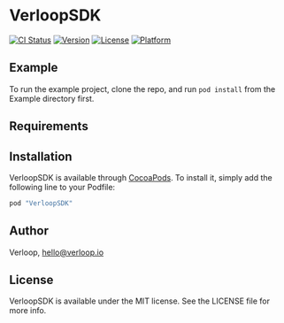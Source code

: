 # VerloopSDK

[![CI Status](http://img.shields.io/travis/prashantnayakhike/VerloopSDK.svg?style=flat)](https://travis-ci.org/prashantnayakhike/VerloopSDK)
[![Version](https://img.shields.io/cocoapods/v/VerloopSDK.svg?style=flat)](http://cocoapods.org/pods/VerloopSDK)
[![License](https://img.shields.io/cocoapods/l/VerloopSDK.svg?style=flat)](http://cocoapods.org/pods/VerloopSDK)
[![Platform](https://img.shields.io/cocoapods/p/VerloopSDK.svg?style=flat)](http://cocoapods.org/pods/VerloopSDK)

## Example

To run the example project, clone the repo, and run `pod install` from the Example directory first.

## Requirements

## Installation

VerloopSDK is available through [CocoaPods](http://cocoapods.org). To install
it, simply add the following line to your Podfile:

```ruby
pod "VerloopSDK"
```

## Author

Verloop, hello@verloop.io

## License

VerloopSDK is available under the MIT license. See the LICENSE file for more info.
